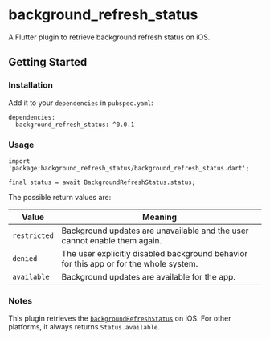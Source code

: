 # background_refresh_status

A Flutter plugin to retrieve background refresh status on iOS.

## Getting Started

### Installation

Add it to your `dependencies` in `pubspec.yaml`:

```
dependencies:
  background_refresh_status: ^0.0.1
```

### Usage

```
import 'package:background_refresh_status/background_refresh_status.dart';

final status = await BackgroundRefreshStatus.status;
```

The possible return values are:

| Value        | Meaning                                                                                |
|--------------|----------------------------------------------------------------------------------------|
| `restricted` | Background updates are unavailable and the user cannot enable them again.              |
| `denied`     | The user explicitly disabled background behavior for this app or for the whole system. |
| `available`  | Background updates are available for the app.                                          |

### Notes
This plugin retrieves the [`backgroundRefreshStatus`](https://developer.apple.com/documentation/uikit/uiapplication/1622994-backgroundrefreshstatus) on iOS. For other platforms, it always returns `Status.available`.
